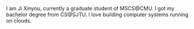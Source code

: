 I am Ji Xinyou, currently a graduate student of MSCS@CMU. I got my bachelor degree from CS@SJTU. I love building computer systems running on clouds.
